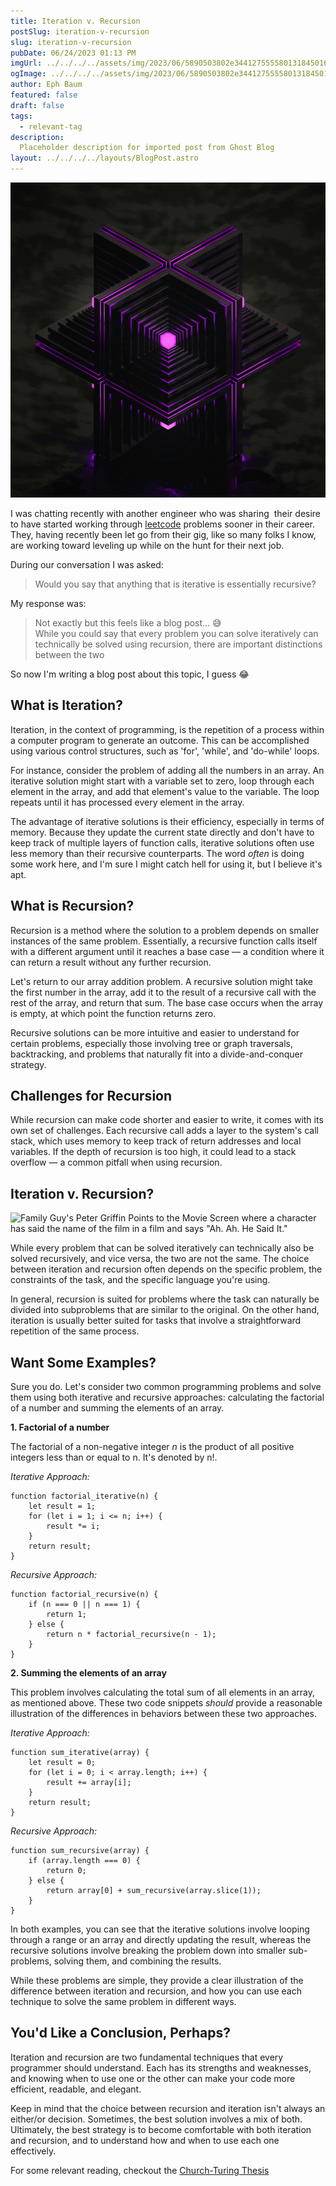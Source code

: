 ```yaml
---
title: Iteration v. Recursion
postSlug: iteration-v-recursion
slug: iteration-v-recursion
pubDate: 06/24/2023 01:13 PM
imgUrl: ../../../../assets/img/2023/06/5890503802e344127555580131845016b7758057.jpeg
ogImage: ../../../../assets/img/2023/06/5890503802e344127555580131845016b7758057.jpeg
author: Eph Baum
featured: false
draft: false
tags:
  - relevant-tag
description:
  Placeholder description for imported post from Ghost Blog
layout: ../../../../layouts/BlogPost.astro
---
```


![Featured Image](../../../../assets/img/2023/06/5890503802e344127555580131845016b7758057.jpeg)

I was chatting recently with another engineer who was sharing  their desire to have started working through [leetcode](https://leetcode.com/) problems sooner in their career. They, having recently been let go from their gig, like so many folks I know, are working toward leveling up while on the hunt for their next job.

During our conversation I was asked:

> Would you say that anything that is iterative is essentially recursive?

My response was:

> Not exactly but this feels like a blog post… 😅  
> While you could say that every problem you can solve iteratively can technically be solved using recursion, there are important distinctions between the two

So now I'm writing a blog post about this topic, I guess 😂

What is Iteration?
------------------

Iteration, in the context of programming, is the repetition of a process within a computer program to generate an outcome. This can be accomplished using various control structures, such as 'for', 'while', and 'do-while' loops.

For instance, consider the problem of adding all the numbers in an array. An iterative solution might start with a variable set to zero, loop through each element in the array, and add that element's value to the variable. The loop repeats until it has processed every element in the array.

The advantage of iterative solutions is their efficiency, especially in terms of memory. Because they update the current state directly and don't have to keep track of multiple layers of function calls, iterative solutions often use less memory than their recursive counterparts. The word _often_ is doing some work here, and I'm sure I might catch hell for using it, but I believe it's apt.

What is Recursion?
------------------

Recursion is a method where the solution to a problem depends on smaller instances of the same problem. Essentially, a recursive function calls itself with a different argument until it reaches a base case — a condition where it can return a result without any further recursion.

Let's return to our array addition problem. A recursive solution might take the first number in the array, add it to the result of a recursive call with the rest of the array, and return that sum. The base case occurs when the array is empty, at which point the function returns zero.

Recursive solutions can be more intuitive and easier to understand for certain problems, especially those involving tree or graph traversals, backtracking, and problems that naturally fit into a divide-and-conquer strategy.

Challenges for Recursion
------------------------

While recursion can make code shorter and easier to write, it comes with its own set of challenges. Each recursive call adds a layer to the system's call stack, which uses memory to keep track of return addresses and local variables. If the depth of recursion is too high, it could lead to a stack overflow — a common pitfall when using recursion.

Iteration v. Recursion?
-----------------------

![Family Guy's Peter Griffin Points to the Movie Screen where a character has said the name of the film in a film and says "Ah. Ah. He Said It."](https://media.tenor.com/X3TqG0t92LgAAAAd/family-guy-peter-griffin.gif)

While every problem that can be solved iteratively can technically also be solved recursively, and vice versa, the two are not the same. The choice between iteration and recursion often depends on the specific problem, the constraints of the task, and the specific language you're using.

In general, recursion is suited for problems where the task can naturally be divided into subproblems that are similar to the original. On the other hand, iteration is usually better suited for tasks that involve a straightforward repetition of the same process.

Want Some Examples?
-------------------

Sure you do. Let's consider two common programming problems and solve them using both iterative and recursive approaches: calculating the factorial of a number and summing the elements of an array.

**1\. Factorial of a number**

The factorial of a non-negative integer _n_ is the product of all positive integers less than or equal to n. It's denoted by n!.

_Iterative Approach:_

    function factorial_iterative(n) {
        let result = 1;
        for (let i = 1; i <= n; i++) {
            result *= i;
        }
        return result;
    }

_Recursive Approach:_

    function factorial_recursive(n) {
        if (n === 0 || n === 1) {
            return 1;
        } else {
            return n * factorial_recursive(n - 1);
        }
    }

**2\. Summing the elements of an array**

This problem involves calculating the total sum of all elements in an array, as mentioned above. These two code snippets _should_ provide a reasonable illustration of the differences in behaviors between these two approaches.

_Iterative Approach:_

    function sum_iterative(array) {
        let result = 0;
        for (let i = 0; i < array.length; i++) {
            result += array[i];
        }
        return result;
    }

_Recursive Approach:_

    function sum_recursive(array) {
        if (array.length === 0) {
            return 0;
        } else {
            return array[0] + sum_recursive(array.slice(1));
        }
    }

In both examples, you can see that the iterative solutions involve looping through a range or an array and directly updating the result, whereas the recursive solutions involve breaking the problem down into smaller sub-problems, solving them, and combining the results.

While these problems are simple, they provide a clear illustration of the difference between iteration and recursion, and how you can use each technique to solve the same problem in different ways.

You'd Like a Conclusion, Perhaps?
---------------------------------

Iteration and recursion are two fundamental techniques that every programmer should understand. Each has its strengths and weaknesses, and knowing when to use one or the other can make your code more efficient, readable, and elegant.

Keep in mind that the choice between recursion and iteration isn't always an either/or decision. Sometimes, the best solution involves a mix of both. Ultimately, the best strategy is to become comfortable with both iteration and recursion, and to understand how and when to use each one effectively.

For some relevant reading, checkout the [Church-Turing Thesis](https://plato.stanford.edu/entries/church-turing/)
